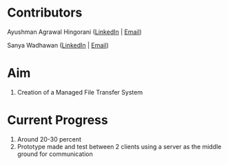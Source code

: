 # Contributors

Ayushman Agrawal Hingorani
([LinkedIn](https://www.linkedin.com/in/ayushman-agrawal-hingorani-8023b7192) | [Email](mailto:hingoraniayushmanagrawal@gmail.com))

Sanya Wadhawan ([LinkedIn](https://www.linkedin.com/in/sanya-wadhawan1/) | [Email](mailto:sanyaw12722@gmail.com))




# Aim
1. Creation of a Managed File Transfer System


# Current Progress
1. Around 20-30 percent
2. Prototype made and test between 2 clients using a server as the middle ground for communication

